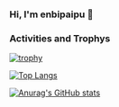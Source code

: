 ### Hi, I'm enbipaipu 👋

<!--
**enbipaipu/enbipaipu** is a ✨ _special_ ✨ repository because its `README.md` (this file) appears on your GitHub profile.

Here are some ideas to get you started:

- 🔭 I’m currently working on ...
- 🌱 I’m currently learning ...
- 👯 I’m looking to collaborate on ...
- 🤔 I’m looking for help with ...
- 💬 Ask me about ...
- 📫 How to reach me: ...
- 😄 Pronouns: ...
- ⚡ Fun fact: ...
-->

### Activities and Trophys
[![trophy](https://github-profile-trophy.vercel.app/?username=enbipaipu)](https://github.com/ryo-ma/github-profile-trophy)

[![Top Langs](https://github-readme-stats.vercel.app/api/top-langs/?username=enbipaipu
)](https://github.com/anuraghazra/github-readme-stats)

[![Anurag's GitHub stats](https://github-readme-stats.vercel.app/api?username=enbipaipu)](https://github.com/anuraghazra/github-readme-stats)


